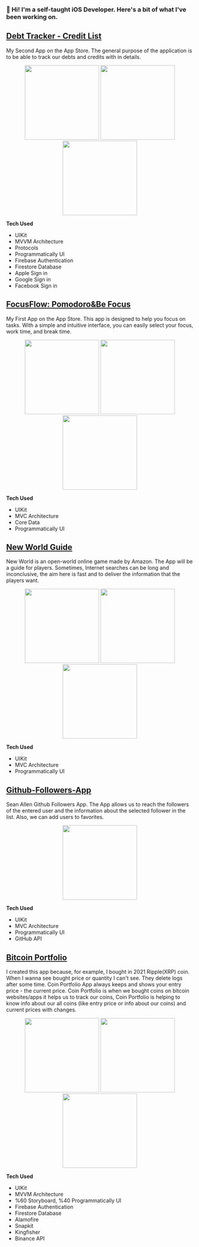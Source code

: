 ### 👋 Hi! I'm a self-taught iOS Developer. Here's a bit of what I've been working on.

## [Debt Tracker - Credit List](https://github.com/CanerCagri/Debt-Tracker)
My Second App on the App Store. The general purpose of the application is to be able to track our debts and credits with in details.

<p align="center">
<img src="https://github.com/CanerCagri/iOS-Developer-Portfolio/assets/99286902/bf933057-09b2-4cc6-b65e-250bba7a2ee1" width="200"/>
<img src="https://github.com/CanerCagri/iOS-Developer-Portfolio/assets/99286902/f51bcee5-6a2d-403d-87f2-04d2d164b8f1" width="200"/>
<img src="https://github.com/CanerCagri/iOS-Developer-Portfolio/assets/99286902/248121ef-465a-44bb-8d60-7c1997fe746e" width="200"/>
</p>



**Tech Used**
* UIKit
* MVVM Architecture
* Protocols
* Programmatically UI
* Firebase Authentication
* Firestore Database
* Apple Sign in
* Google Sign in
* Facebook Sign in

## [FocusFlow: Pomodoro&Be Focus](https://github.com/CanerCagri/Pomodoro-App)

My First App on the App Store. This app is designed to help you focus on tasks. With a simple and intuitive interface, you can easily select your focus, work time, and break time.

<p align="center">
<img src="https://github.com/CanerCagri/Debt-Tracker/assets/99286902/8492bec8-3910-484c-a2de-1ecc26126423" width="200"/>
<img src="https://github.com/CanerCagri/Debt-Tracker/assets/99286902/e1297d23-171f-4851-bbaa-fbf147b5f908" width="200"/>
<img src="https://github.com/CanerCagri/Debt-Tracker/assets/99286902/edc132ec-d377-451c-bebb-2120c24ce538" width="200"/>
</p>



**Tech Used**
* UIKit
* MVC Architecture
* Core Data
* Programmatically UI

## [New World Guide](https://github.com/CanerCagri/NewWorld-Guide-App)

New World is an open-world online game made by Amazon. The App will be a guide for players. Sometimes, Internet searches can be long and inconclusive, the aim here is fast and to deliver the information that the players want.

<p align="center">
<img src="https://github.com/CanerCagri/NewWorld-Guide-App/assets/99286902/a5a2b741-ede4-4776-a9ed-b3a5e5a19fe8" width="200"/>
<img src="https://github.com/CanerCagri/NewWorld-Guide-App/assets/99286902/85af606a-9591-404e-a927-3b4f28a68d21" width="200"/>
<img src="https://github.com/CanerCagri/NewWorld-Guide-App/assets/99286902/048d4cfb-b54a-4eff-95d9-818c6ac4174e" width="200"/>
</p>



**Tech Used**
* UIKit
* MVC Architecture
* Programmatically UI

## [Github-Followers-App](https://github.com/CanerCagri/Github-Followers-App)

Sean Allen Github Followers App. The App allows us to reach the followers of the entered user and the information about the selected follower in the list. Also, we can add users to favorites.

<p align="center">
<img src="https://user-images.githubusercontent.com/99286902/184607131-dc5e2bba-1d18-4f1e-b12f-3ff758625ddc.gif" width="200"/>
</p>



**Tech Used**
* UIKit
* MVC Architecture
* Programmatically UI
* GitHub API

## [Bitcoin Portfolio](https://github.com/CanerCagri/Coin-Portfolio-App)

I created this app because, for example, I bought in 2021 Ripple(XRP) coin. When I wanna see bought price or quantity I can't see. They delete logs after some time. Coin Portfolio App always keeps and shows your entry price - the current price.
Coin Portfolio is when we bought coins on bitcoin websites/apps it helps us to track our coins, Coin Portfolio is helping to know info about our all coins (like entry price or info about our coins) and current prices with changes.

<p align="center">
<img src="https://user-images.githubusercontent.com/99286902/168693313-84121cb4-ab35-4870-a862-8323bad2d9c3.gif" width="200"/> <img src="https://user-images.githubusercontent.com/99286902/169070869-ff225ae3-5864-425b-8c83-39e755a64f1c.gif" width="200"/> <img src="https://user-images.githubusercontent.com/99286902/169071988-82d31ec3-de3c-4aeb-8342-78c4a08cf359.gif" width="200"/>
</p>



**Tech Used**
* UIKit
* MVVM Architecture
* %60 Storyboard, %40 Programmatically UI
* Firebase Authentication
* Firestore Database
* Alamofire
* Snapkit
* Kingfisher
* Binance API
